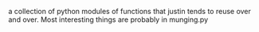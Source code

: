 a collection of python modules of functions that justin tends to reuse over and over. Most interesting things are probably in munging.py
